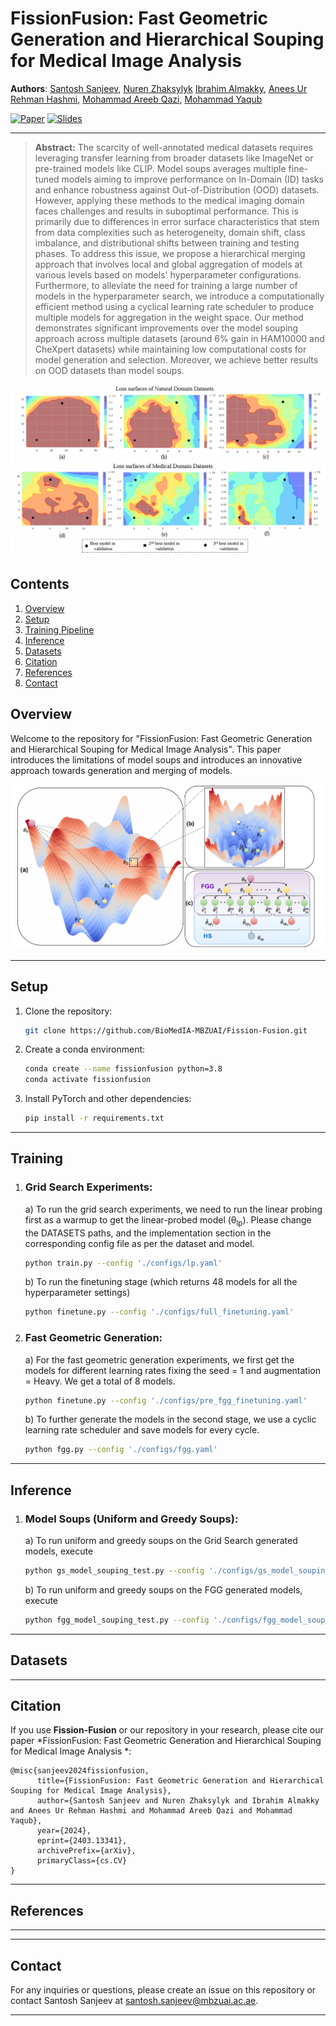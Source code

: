 # FissionFusion: Fast Geometric Generation and Hierarchical Souping for Medical Image Analysis

**Authors**: 
[Santosh Sanjeev](https://github.com/santosh9sanjeev),
[Nuren Zhaksylyk](https://github.com/ZhNuren)
[Ibrahim Almakky](https://scholar.google.com/citations?user=T9MTcK0AAAAJ&hl=en&oi=sra),
[Anees Ur Rehman Hashmi](https://github.com/aneesurhashmi),
[Mohammad Areeb Qazi](https://scholar.google.com/citations?user=KeyK8FQAAAAJ&hl=en),
[Mohammad Yaqub](https://scholar.google.com/citations?user=9dfn5GkAAAAJ)


[![Paper](https://img.shields.io/badge/Paper-Link-blue)](https://arxiv.org/abs/2403.13341)
[![Slides](https://img.shields.io/badge/Slides-Link-green)](https://mbzuaiac-my.sharepoint.com/:p:/g/personal/santosh_sanjeev_mbzuai_ac_ae/EecfRMTQnE9Kl1GfBnkpNPEBRK3nTGtSh8_egySSlt2Eug?e=3ogVQu)

---

> **Abstract:** The scarcity of well-annotated medical datasets requires leveraging transfer learning from broader datasets like ImageNet or pre-trained models like CLIP. Model soups averages multiple fine-tuned models aiming to improve performance on In-Domain (ID) tasks and enhance robustness against Out-of-Distribution (OOD) datasets. However, applying these methods to the medical imaging domain faces challenges and results in suboptimal performance. This is primarily due to differences in error surface characteristics that stem from data complexities such as heterogeneity, domain shift, class imbalance, and distributional shifts between training and testing phases. To address this issue, we propose a hierarchical merging approach that involves local and global aggregation of models at various levels based on models' hyperparameter configurations. Furthermore, to alleviate the need for training a large number of models in the hyperparameter search, we introduce a computationally efficient method using a cyclical learning rate scheduler to produce multiple models for aggregation in the weight space. Our method demonstrates significant improvements over the model souping approach across multiple datasets (around 6\% gain in HAM10000 and CheXpert datasets) while maintaining low computational costs for model generation and selection. Moreover, we achieve better results on OOD datasets than model soups.

![Comparison of loss surfaces for Natural and Medical Datasets](assets/loss_surfaces.png)





## Contents

1) [Overview](#overview)
2) [Setup](#setup)
3) [Training Pipeline](#training)
4) [Inference](#inference)
4) [Datasets](#datasets)
6) [Citation](#citation)
7) [References](#references)
8) [Contact](#contact)

## Overview

Welcome to the repository for "FissionFusion: Fast Geometric Generation and Hierarchical Souping for Medical Image Analysis". This paper introduces the limitations of model soups and introduces an innovative approach towards generation and merging of models. 

![Fast Geometric Generation and Hierarchical Souping](assets/methodology_ff.png)

---
## Setup

1. Clone the repository:
    ```bash
    git clone https://github.com/BioMedIA-MBZUAI/Fission-Fusion.git
    ```

2. Create a conda environment:

    ```bash
    conda create --name fissionfusion python=3.8
    conda activate fissionfusion
    ```

3. Install PyTorch and other dependencies:

    ```bash
    pip install -r requirements.txt
    ```
---
## Training 

1. ### Grid Search Experiments:
    a) To run the grid search experiments, we need to run the linear probing first as a warmup to get the linear-probed model (θ<sub>lp</sub>). Please change the DATASETS paths, and the implementation section in the corresponding config file as per the dataset and model. 
       
    ```bash
    python train.py --config './configs/lp.yaml'
    ```

    b) To run the finetuning stage (which returns 48 models for all the hyperparameter settings)
       
    ```bash
    python finetune.py --config './configs/full_finetuning.yaml'
    ```

2. ### Fast Geometric Generation: 
    a) For the fast geometric generation experiments, we first get the models for different learning rates fixing the seed = 1 and augmentation = Heavy. We get a total of 8 models.
       
    ```bash
    python finetune.py --config './configs/pre_fgg_finetuning.yaml'
    ```

    b) To further generate the models in the second stage, we use a cyclic learning rate scheduler and save models for every cycle.

    ```bash
    python fgg.py --config './configs/fgg.yaml'
    ```
---

## Inference
1. ### Model Soups (Uniform and Greedy Soups):
    a) To run uniform and greedy soups on the Grid Search generated models, execute

    ```bash
    python gs_model_souping_test.py --config './configs/gs_model_souping_test.yaml'
    ```

    b) To run uniform and greedy soups on the FGG generated models, execute

    ```bash
    python fgg_model_souping_test.py --config './configs/fgg_model_souping_test.yaml'
    ```

---
## Datasets


---
## Citation

If you use **Fission-Fusion** or our repository in your research, please cite our paper *FissionFusion: Fast Geometric Generation and Hierarchical Souping for Medical Image Analysis
*:

```
@misc{sanjeev2024fissionfusion,
      title={FissionFusion: Fast Geometric Generation and Hierarchical Souping for Medical Image Analysis}, 
      author={Santosh Sanjeev and Nuren Zhaksylyk and Ibrahim Almakky and Anees Ur Rehman Hashmi and Mohammad Areeb Qazi and Mohammad Yaqub},
      year={2024},
      eprint={2403.13341},
      archivePrefix={arXiv},
      primaryClass={cs.CV}
}
```
---
## References


---


---
## Contact

For any inquiries or questions, please create an issue on this repository or contact Santosh Sanjeev at santosh.sanjeev@mbzuai.ac.ae.

---

